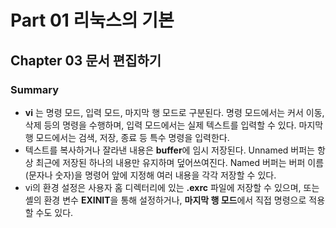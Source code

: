 # Part 01 리눅스의 기본
## Chapter 03 문서 편집하기

### Summary
- **vi** 는 명령 모드, 입력 모드, 마지막 행 모드로 구분된다. 명령 모드에서는 커서 이동, 삭제 등의 명령을 수행하며, 입력 모드에서는 실제 텍스트를 입력할 수 있다. 마지막 행 모드에서는 검색, 저장, 종료 등 특수 명령을 입력한다.
- 텍스트를 복사하거나 잘라낸 내용은 **buffer**에 임시 저장된다. Unnamed 버퍼는 항상 최근에 저장된 하나의 내용만 유지하며 덮어쓰여진다. Named 버퍼는 버퍼 이름(문자나 숫자)을 명령어 앞에 지정해 여러 내용을 각각 저장할 수 있다.
- vi의 환경 설정은 사용자 홈 디렉터리에 있는 **.exrc** 파일에 저장할 수 있으며, 또는 셸의 환경 변수 **EXINIT**을 통해 설정하거나, **마지막 행 모드**에서 직접 명령으로 적용할 수도 있다.
